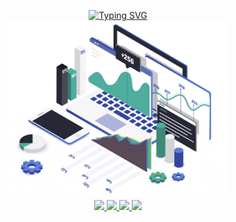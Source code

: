 
<p align="center">
<a href="https://github.com/shahriar-rahman">
    <img src="https://readme-typing-svg.demolab.com?font=Lucida+Sans&size=19&duration=2000&pause=100&multiline=true&width=345&height=125&lines=Shahriar+Rahman;Researcher+%7C+Data+Engineer;Data+Analyst+%7C+Artificial+Intelligence;Machine+Learning+%7C+Deep+Learning" alt="Typing SVG" />
</a>
<br/>

<img width="70%" src="src/files/profile_1.gif" alt="Signature.gif">

<br/>
<a href="https://www.linkedin.com/in/shahriar-rahman-05804521b/">
    <img src="https://img.shields.io/badge/-Linkedin-blue?style=flat-square&logo=linkedin">
</a>
<a href="mailto:shahriarrahman1101@gmail.com">
    <img src="https://img.shields.io/badge/-Email-red?style=flat-square&logo=gmail&logoColor=white">
</a>
<a href="https://www.researchgate.net/profile/Shahriar-Rahman-8">
    <img src=https://img.shields.io/badge/ResearchGate-00CCBB?style=flat-square&logo=ResearchGate&logoColor=white>
</a>
<a href="https://www.coursera.org/user/0b776c181ae9d9c1799140f5b2971bb8">
    <img src=https://img.shields.io/badge/Coursera-%230056D2.svg?style=flat-square&logo=Coursera&logoColor=white>
</a>

</p>
